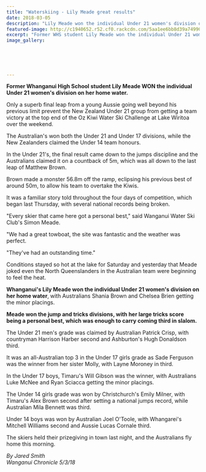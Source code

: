 ```yaml
---
title: "Waterskiing - Lily Meade great results"
date: 2018-03-05
description: "Lily Meade won the individual Under 21 women's division on her home water..."
featured-image: http://c1940652.r52.cf0.rackcdn.com/5aa1ee6bb8d39a7499000a5a/Lily-Meade-photo-whs.jpg
excerpt: "Former WHS student Lily Meade won the individual Under 21 women's division on her home water."
image_gallery:
    
    
    
    
    
---
```


<p class="element element-paragraph"><strong>Former Whanganui High School student Lily Meade WON the individual Under 21 women's division on her home water.</strong></p>
<p class="element element-paragraph">Only a superb final leap from a young Aussie going well beyond his previous limit prevent the New Zealand Under 21 group from getting a team victory at the top end of the Oz Kiwi Water Ski Challenge at Lake Wiritoa over the weekend.</p>
<p class="element element-paragraph">The Australian's won both the Under 21 and Under 17 divisions, while the New Zealanders claimed the Under 14 team honours.</p>
<p class="element element-paragraph">In the Under 21's, the final result came down to the jumps discipline and the Australians claimed it on a countback of 5m, which was all down to the last leap of Matthew Brown.</p>
<p class="element element-paragraph">Brown made a monster 56.8m off the ramp, eclipsing his previous best of around 50m, to allow his team to overtake the Kiwis.</p>
<p class="element element-paragraph">It was a familiar story told throughout the four days of competition, which began last Thursday, with several national records being broken.</p>
<p class="element element-paragraph">"Every skier that came here got a personal best," said Wanganui Water Ski Club's Simon Meade.</p>
<p class="element element-paragraph">"We had a great towboat, the site was fantastic and the weather was perfect.</p>
<p class="element element-paragraph">"They've had an outstanding time."</p>
<p class="element element-paragraph">Conditions stayed so hot at the lake for Saturday and yesterday that Meade joked even the North Queenslanders in the Australian team were beginning to feel the heat.</p>
<p class="element element-paragraph"><strong>Whanganui's Lily Meade won the individual Under 21 women's division on her home water</strong>,<strong> </strong>with Australians Shania Brown and Chelsea Brien getting the minor placings.</p>
<p class="element element-paragraph"><strong>Meade won the jump and tricks divisions, with her large tricks score being a personal best, which was enough to carry coming third in slalom.</strong></p>
<p class="element element-paragraph">The Under 21 men's grade was claimed by Australian Patrick Crisp, with countryman Harrison Harber second and Ashburton's Hugh Donaldson third.</p>
<p class="element element-paragraph">It was an all-Australian top 3 in the Under 17 girls grade as Sade Ferguson was the winner from her sister Molly, with Layne Moroney in third.</p>
<p class="element element-paragraph">In the Under 17 boys, Timaru's Will Gibson was the winner, with Australians Luke McNee and Ryan Sciacca getting the minor placings.</p>
<p class="element element-paragraph">The Under 14 girls grade was won by Christchurch's Emily Milner, with Timaru's Alex Brown second after setting a national jumps record, while Australian Mila Bennett was third.</p>
<p class="element element-paragraph">Under 14 boys was won by Australian Joel O'Toole, with Whangarei's Mitchell Williams second and Aussie Lucas Cornale third.</p>
<p class="element element-paragraph">The skiers held their prizegiving in town last night, and the Australians fly home this morning.</p>
<p class="element element-paragraph"><em>By Jared Smith<br />Wanganui Chronicle 5/3/18</em></p>

